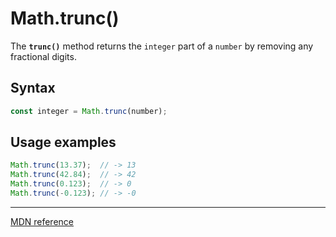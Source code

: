 # Math.trunc()

The **`trunc()`** method returns the `integer` part of a `number` by removing any fractional digits.

## Syntax

```js
const integer = Math.trunc(number);
```

## Usage examples

```js
Math.trunc(13.37);  // -> 13
Math.trunc(42.84);  // -> 42
Math.trunc(0.123);  // -> 0
Math.trunc(-0.123); // -> -0
```

---

[MDN reference](https://developer.mozilla.org/en-US/docs/Web/JavaScript/Reference/Global_Objects/Math/trunc)
